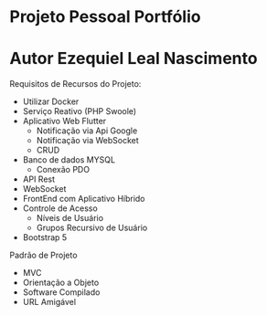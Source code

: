 # Projeto Pessoal Portfólio
# Autor Ezequiel Leal Nascimento

Requisitos de Recursos do Projeto:

- Utilizar Docker
- Serviço Reativo (PHP Swoole)
- Aplicativo Web Flutter
    - Notificação via Api Google
    - Notificação via WebSocket
    - CRUD
- Banco de dados MYSQL
    - Conexão PDO
- API Rest 
- WebSocket
- FrontEnd com Aplicativo Híbrido
- Controle de Acesso
    - Níveis de Usuário
    - Grupos Recursivo de Usuário
- Bootstrap 5

Padrão de Projeto
- MVC
- Orientação a Objeto
- Software Compilado
- URL Amigável
